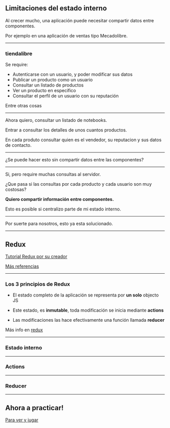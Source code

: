 ## Limitaciones del estado interno

Al crecer mucho, una aplicación puede necesitar compartir datos entre componentes.

Por ejemplo en una aplicación de ventas tipo Mecadolibre.

----

### tiendalibre

Se require:

- Autenticarse con un usuario, y poder modificar sus datos
- Publicar un producto como un usuario
- Consultar un listado de productos
- Ver un producto en especifico
- Consultar el perfil de un usuario con su reputación

Entre otras cosas

----

Ahora quiero, consultar un listado de notebooks.

Entrar a consultar los detalles de unos cuantos productos.

En cada produto consultar quien es el vendedor, su reputacion y sus datos de contacto.

----

¿Se puede hacer esto sin compartir datos entre las componentes?

----

Si, pero require muchas consultas al servidor.

¿Que pasa si las consultas por cada producto y cada usuario son muy costosas?

**Quiero compartir información entre componentes.**

Esto es posible si centralizo parte de mi estado interno.

----

Por suerte para nosotros, esto ya esta solucionado.

----

## Redux

[Tutorial Redux por su creador](https://egghead.io/courses/getting-started-with-redux)

[Más referencias](https://es.redux.js.org/docs/introduccion/ecosistema.html)

----

### Los 3 principios de Redux

- El estado completo de la aplicación se representa por **un solo** objecto JS

- Este estado, es **inmutable**, toda modificación se inicia mediante **actions**

- Las modificaciones las hace efectivamente una función llamada **reducer**

Más info en <a target='_blank' href='https://es.redux.js.org/docs/introduccion/tres-principios.html'>redux</a>

----

### Estado interno

----

### Actions

----

### Reducer

----

## Ahora a practicar!

[Para ver y jugar](https://github.com/reduxjs/redux/blob/master/docs/introduction/Examples.md)